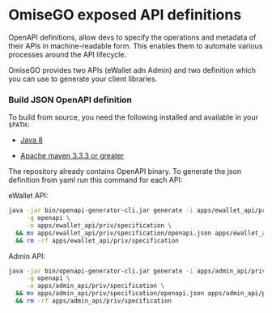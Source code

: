 OmiseGO exposed API definitions
===============

OpenAPI definitions, allow devs to specify the operations and metadata of their APIs in machine-readable form. This enables them to automate various processes around the API lifecycle.

OmiseGO provides two APIs (eWallet adn Admin) and two definition which you can use to generate your client libraries.

### Build JSON OpenAPI definition

To build from source, you need the following installed and available in your `$PATH:`

* [Java 8](http://java.oracle.com)

* [Apache maven 3.3.3 or greater](http://maven.apache.org/)

The repository already contains OpenAPI binary. To generate the json definition from yaml run this command for each API:

eWallet API:

```sh
java -jar bin/openapi-generator-cli.jar generate -i apps/ewallet_api/priv/spec.yaml \
     -g openapi \
     -o apps/ewallet_api/priv/specification \
  && mv apps/ewallet_api/priv/specification/openapi.json apps/ewallet_api/priv/spec.json \
  && rm -rf apps/ewallet_api/priv/specification
```

Admin API:

```sh
java -jar bin/openapi-generator-cli.jar generate -i apps/admin_api/priv/spec.yaml \
     -g openapi \
     -o apps/admin_api/priv/specification \
  && mv apps/admin_api/priv/specification/openapi.json apps/admin_api/priv/spec.json \
  && rm -rf apps/admin_api/priv/specification
```
